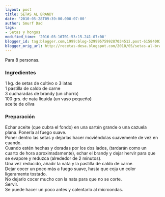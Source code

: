 ```yaml
---
layout: post
title: SETAS AL BRANDY
date: '2010-05-28T09:39:00.000-07:00'
author: Smurf Dad
tags:
- Setas y hongos
modified_time: '2016-03-16T01:53:15.241-07:00'
blogger_id: tag:blogger.com,1999:blog-5299957599287034512.post-6158400332385928790
blogger_orig_url: http://recetas-desa.blogspot.com/2010/05/setas-al-brandy.html
---
```


Para 8 personas.<br /><h3>Ingredientes</h3>1 kg. de setas de cultivo o 3 latas<br />1 pastilla de caldo de carne<br />3 cucharadas de brandy (un chorro)<br />100 grs. de nata líquida (un vaso pequeño)<br />aceite de oliva<br /><h3>Preparación</h3>Echar aceite (que cubra el fondo) en una sartén grande o una cazuela plana. Ponerla al fuego suave.<br />Poner dentro las setas y dejarlas hacer moviéndolas suavemente de vez en cuando.<br />Cuando estén hechas y doradas por los dos lados, (tardarán como un cuarto de hora aproximadamente), echar el brandy y dejar hervir para que se evapore y reduzca (alrededor de 2 minutos).<br />Una vez reducido, añadir la nata y la pastilla de caldo de carne.<br />Dejar cocer un poco más a fuego suave, hasta que coja un color ligeramente tostado.<br />No dejarlo cocer mucho con la nata para que no se corte.<br />Servir.<br />Se puede hacer un poco antes y calentarlo al microondas.